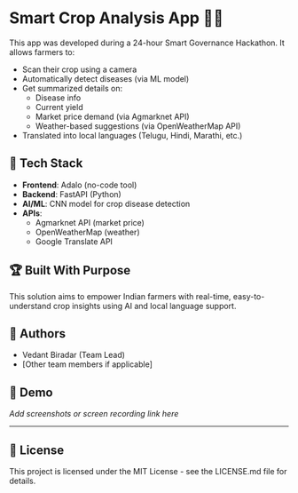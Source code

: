 # Smart Crop Analysis App 🌾📱

This app was developed during a 24-hour Smart Governance Hackathon. It allows farmers to:

- Scan their crop using a camera
- Automatically detect diseases (via ML model)
- Get summarized details on:
  - Disease info
  - Current yield
  - Market price demand (via Agmarknet API)
  - Weather-based suggestions (via OpenWeatherMap API)
- Translated into local languages (Telugu, Hindi, Marathi, etc.)

## 🧠 Tech Stack

- **Frontend**: Adalo (no-code tool)
- **Backend**: FastAPI (Python)
- **AI/ML**: CNN model for crop disease detection
- **APIs**:
  - Agmarknet API (market price)
  - OpenWeatherMap (weather)
  - Google Translate API

## 🏆 Built With Purpose

This solution aims to empower Indian farmers with real-time, easy-to-understand crop insights using AI and local language support.

## 🤖 Authors

- Vedant Biradar (Team Lead)
- [Other team members if applicable]

## 📸 Demo

_Add screenshots or screen recording link here_

---

## 📜 License

This project is licensed under the MIT License - see the LICENSE.md file for details.
